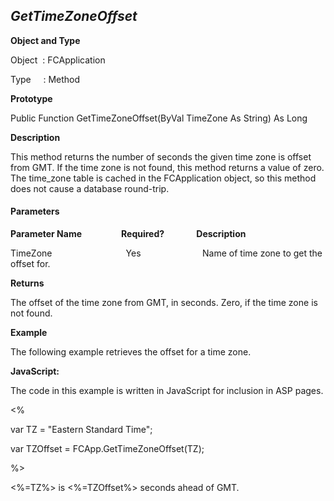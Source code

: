 _GetTimeZoneOffset_
-------------------

**Object and Type**

Object  : FCApplication

Type     : Method

**Prototype**

Public Function GetTimeZoneOffset(ByVal TimeZone As String) As Long

**Description**

This method returns the number of seconds the given time zone is offset from GMT. If the time zone is not found, this method returns a value of zero. The time_zone table is cached in the FCApplication object, so this method does not cause a database round-trip.

#### Parameters
**Parameter Name**                **Required?**             **Description**

TimeZone                              Yes                         Name of time zone to get the offset for.

**Returns**

The offset of the time zone from GMT, in seconds. Zero, if the time zone is not found.

**Example**

The following example retrieves the offset for a time zone.

**JavaScript:**

The code in this example is written in JavaScript for inclusion in ASP pages.

<%

var TZ = "Eastern Standard Time";

var TZOffset = FCApp.GetTimeZoneOffset(TZ);

%>

<%=TZ%> is <%=TZOffset%> seconds ahead of GMT.